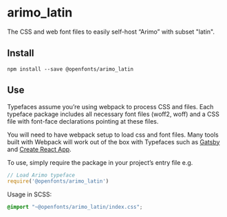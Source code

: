 
# arimo_latin

The CSS and web font files to easily self-host “Arimo” with subset "latin".

## Install

`npm install --save @openfonts/arimo_latin`

## Use

Typefaces assume you’re using webpack to process CSS and files. Each typeface
package includes all necessary font files (woff2, woff) and a CSS file with
font-face declarations pointing at these files.

You will need to have webpack setup to load css and font files. Many tools built
with Webpack will work out of the box with Typefaces such as [Gatsby](https://github.com/gatsbyjs/gatsby)
and [Create React App](https://github.com/facebookincubator/create-react-app).

To use, simply require the package in your project’s entry file e.g.

```javascript
// Load Arimo typeface
require('@openfonts/arimo_latin')
```

Usage in SCSS:
```scss
@import "~@openfonts/arimo_latin/index.css";
```
